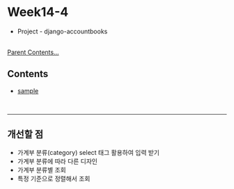 # Week14-4

-   Project - django-accountbooks


<link rel="stylesheet" href="../../assets/stylesheets/my_style.css">

<br>[Parent Contents...](../../README.md/#til-today-i-learned)


## Contents
- [sample](#sample)

<br>


-----


## 개선할 점

- 가계부 분류(category) select 태그 활용하여 입력 받기
- 가계부 분류에 따라 다른 디자인
- 가계부 분류별 조회
- 특정 기준으로 정렬해서 조회